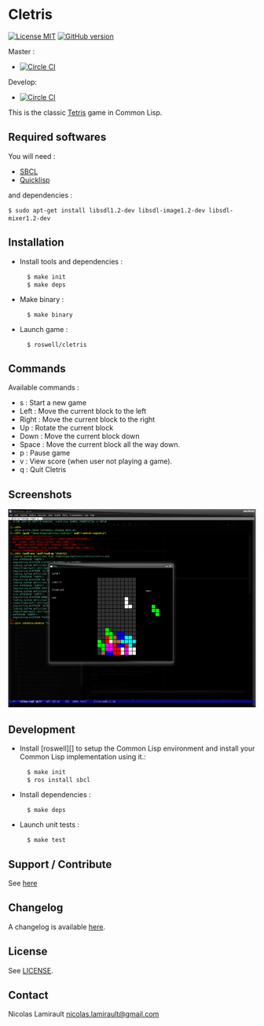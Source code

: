 Cletris
=======

[![License MIT][badge-license]][LICENSE]
[![GitHub version](https://badge.fury.io/gh/nlamirault%2Fcletris.svg)](https://badge.fury.io/gh/nlamirault%2Fcletris)

Master :
* [![Circle CI](https://circleci.com/gh/nlamirault/cletris/tree/master.svg?style=svg)](https://circleci.com/gh/nlamirault/cletris/tree/master)

Develop:
* [![Circle CI](https://circleci.com/gh/nlamirault/cletris/tree/develop.svg?style=svg)](https://circleci.com/gh/nlamirault/cletris/tree/develop)

This is the classic [Tetris](http://en.wikipedia.org/wiki/Tetris) game in Common Lisp.

## Required softwares

You will need :

* [SBCL](http://www.sbcl.org)
* [Quicklisp](http://www.quicklisp.org)

and dependencies :

    $ sudo apt-get install libsdl1.2-dev libsdl-image1.2-dev libsdl-mixer1.2-dev

## Installation

* Install tools and dependencies :

        $ make init
        $ make deps

* Make binary :

        $ make binary

* Launch game :

        $ roswell/cletris

## Commands

Available commands :

* s : Start a new game
* Left : Move the current block to the left
* Right : Move the current block to the right
* Up : Rotate the current block
* Down : Move the current block down
* Space : Move the current block all the way down.
* p : Pause game
* v : View score (when user not playing a game).
* q : Quit Cletris


## Screenshots

![0.3](www/cletris-0.3.png)


## Development

* Install [roswell][] to setup the Common Lisp environment and install your
Common Lisp implementation using it.:

        $ make init
        $ ros install sbcl

* Install dependencies :

        $ make deps

* Launch unit tests :

        $ make test


## Support / Contribute

See [here](CONTRIBUTING.md)


## Changelog

A changelog is available [here](ChangeLog.md).

## License

See [LICENSE](LICENSE).


## Contact

Nicolas Lamirault <nicolas.lamirault@gmail.com>


[cletris]: https://github.com/nlamirault/cletris
[badge-license]: https://img.shields.io/badge/license-MIT-green.svg?style=flat
[LICENSE]: https://github.com/nlamirault/cletris/blob/master/LICENSE

[Issue tracker]: https://github.com/nlamirault/cletris/issues
